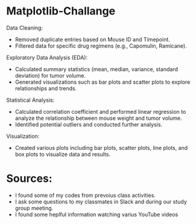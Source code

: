 # Matplotlib-Challange

Data Cleaning:
  - Removed duplicate entries based on Mouse ID and Timepoint.
  - Filtered data for specific drug regimens (e.g., Capomulin, Ramicane).

Exploratory Data Analysis (EDA):
  - Calculated summary statistics (mean, median, variance, standard deviation) for tumor volume.
  - Generated visualizations such as bar plots and scatter plots to explore relationships and trends.

Statistical Analysis:
  - Calculated correlation coefficient and performed linear regression to analyze the relationship between mouse weight and tumor volume.
  - Identified potential outliers and conducted further analysis.

Visualization:
  - Created various plots including bar plots, scatter plots, line plots, and box plots to visualize data and results.

# Sources:

  - I found some of my codes from prevoius class activities.
  - I ask some questions to my classmates in Slack and during our study group meeting.
  - I found some heplful information watching varius YouTube videos
